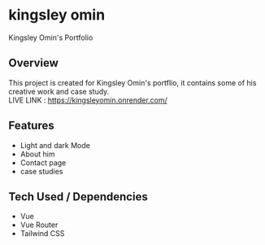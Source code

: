 # kingsley omin

Kingsley Omin's Portfolio

## Overview
This project is created for Kingsley Omin's portflio, it contains some of his creative work and case study.
<br>LIVE LINK : https://kingsleyomin.onrender.com/

## Features
- Light and dark Mode
- About him
- Contact page
- case studies

## Tech Used / Dependencies
- Vue
- Vue Router
- Tailwind CSS
